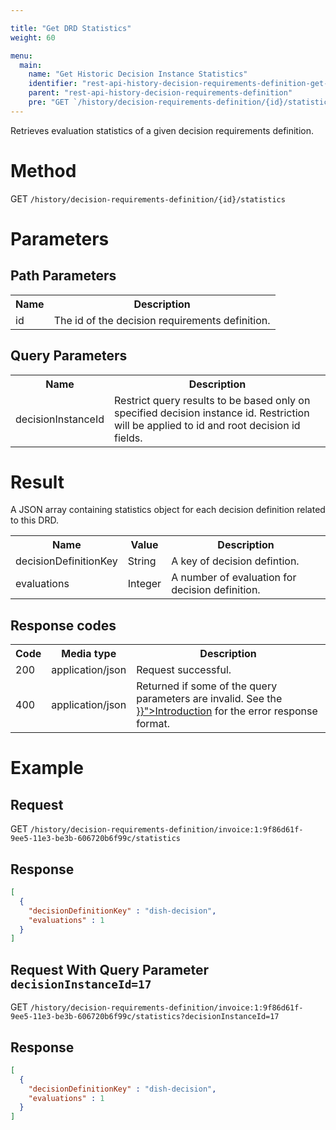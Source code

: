 ```yaml
---

title: "Get DRD Statistics"
weight: 60

menu:
  main:
    name: "Get Historic Decision Instance Statistics"
    identifier: "rest-api-history-decision-requirements-definition-get-statistics"
    parent: "rest-api-history-decision-requirements-definition"
    pre: "GET `/history/decision-requirements-definition/{id}/statistics`"
---
```


Retrieves evaluation statistics of a given decision requirements definition.

# Method

GET `/history/decision-requirements-definition/{id}/statistics`

# Parameters

## Path Parameters

<table class="table table-striped">
  <tr>
    <th>Name</th>
    <th>Description</th>
  </tr>
  <tr>
    <td>id</td>
    <td>The id of the decision requirements definition.</td>
  </tr>  
</table>

## Query Parameters

<table class="table table-striped">
  <tr>
    <th>Name</th>
    <th>Description</th>
  </tr>
  <tr>
    <td>decisionInstanceId</td>
    <td>
    Restrict query results to be based only on specified decision instance id. Restriction will be applied
    to id and root decision id fields.
    </td>
  </tr>
</table>

# Result

A JSON array containing statistics object for each decision definition related to this DRD.

<table class="table table-striped">
  <tr>
    <th>Name</th>
    <th>Value</th>
    <th>Description</th>
  </tr>
  <tr>
    <td>decisionDefinitionKey</td>
    <td>String</td>
    <td>A key of decision defintion.</td>
  </tr>
  <tr>
    <td>evaluations</td>
    <td>Integer</td>
    <td>A number of evaluation for decision definition.</td>
  </tr>
</table>

## Response codes

<table class="table table-striped">
  <tr>
    <th>Code</th>
    <th>Media type</th>
    <th>Description</th>
  </tr>
  <tr>
    <td>200</td>
    <td>application/json</td>
    <td>Request successful.</td>
  </tr>
  <tr>
    <td>400</td>
    <td>application/json</td>
    <td>Returned if some of the query parameters are invalid. See the <a href="{{< relref "reference/rest/overview/index.md#error-handling" >}}">Introduction</a> for the error response format.</td>
  </tr>
</table>

# Example

## Request

GET `/history/decision-requirements-definition/invoice:1:9f86d61f-9ee5-11e3-be3b-606720b6f99c/statistics`

## Response

```json
[
  {
    "decisionDefinitionKey" : "dish-decision",
    "evaluations" : 1
  }
]
```
## Request With Query Parameter `decisionInstanceId=17`

GET `/history/decision-requirements-definition/invoice:1:9f86d61f-9ee5-11e3-be3b-606720b6f99c/statistics?decisionInstanceId=17`

## Response

```json
[
  {
    "decisionDefinitionKey" : "dish-decision",
    "evaluations" : 1
  }
]
```
